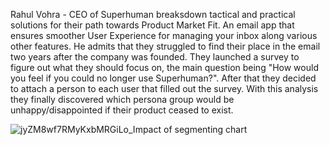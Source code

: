 Rahul Vohra - CEO of Superhuman breaksdown tactical and practical solutions for their path towards Product Market Fit. An email app that ensures smoother User Experience for managing your inbox along various other features. He admits that they struggled to find their place in the email two years after the company was founded. They launched a survey to figure out what they should focus on, the main question being "How would you feel if you could no longer use Superhuman?". After that they decided to attach a person to each user that filled out the survey. With this analysis they finally discovered which persona group would be unhappy/disappointed if their product ceased to exist. 

![jyZM8wf7RMyKxbMRGiLo_Impact of segmenting chart](https://github.com/erascon7/TIL/assets/39039416/a0952dfb-adb0-4fd1-8be1-1e115eb75e56)
